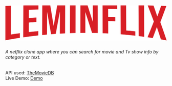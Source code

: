 # <img src="https://raw.githubusercontent.com/joaodrlemos/leminflix/main/src/assets/Leminflix.png" width="550">

###### A netflix clone app where you can search for movie and Tv show info by category or text.

API used: [TheMovieDB](https://www.themoviedb.org/documentation/api)  
Live Demo: [Demo](https://leminflix.netlify.app)
